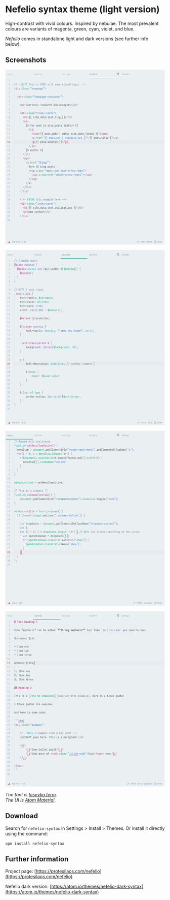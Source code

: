 # Nefelio syntax theme (light version)

High-contrast with vivid colours. Inspired by nebulae. The most prevalent colours are variants of magenta, green, cyan, violet, and blue.

*Nefelio* comes in standalone light and dark versions (see further info below).

## Screenshots

![nefelio light screenshot html](https://raw.githubusercontent.com/protesilaos/prot16/master/nefelio/img/nefelio_light_html.png)

![nefelio light screenshot scss](https://raw.githubusercontent.com/protesilaos/prot16/master/nefelio/img/nefelio_light_scss.png)

![nefelio light screenshot js](https://raw.githubusercontent.com/protesilaos/prot16/master/nefelio/img/nefelio_light_js.png)

![nefelio light screenshot md](https://raw.githubusercontent.com/protesilaos/prot16/master/nefelio/img/nefelio_light_md.png)

*The font is [Iosevka term](https://github.com/be5invis/Iosevka)*.  
*The UI is [Atom Material](https://github.com/atom-material/atom-material-ui)*.

## Download

Search for `nefelio-syntax` in Settings > Install > Themes. Or install it directly using the command:

```shell
apm install nefelio-syntax
```

## Further information

Project page: [https://protesilaos.com/nefelio](https://protesilaos.com/nefelio)

Nefelio dark version: [https://atom.io/themes/nefelio-dark-syntax](https://atom.io/themes/nefelio-dark-syntax)
